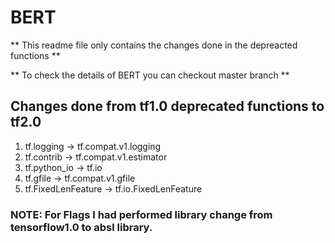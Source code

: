 # BERT

** This readme file only contains the changes done in the depreacted functions **

** To check the details of BERT you can checkout master branch **

## Changes done from tf1.0 deprecated functions to tf2.0
1. tf.logging -> tf.compat.v1.logging
2. tf.contrib -> tf.compat.v1.estimator
3. tf.python_io -> tf.io
4. tf.gfile -> tf.compat.v1.gfile
5. tf.FixedLenFeature -> tf.io.FixedLenFeature

### NOTE: For Flags I had performed library change from tensorflow1.0 to absl library.